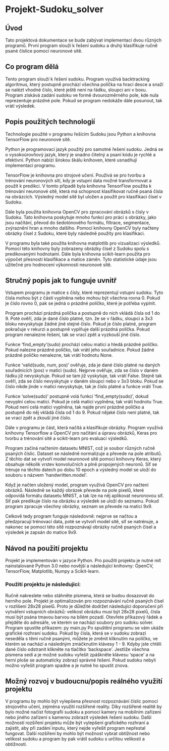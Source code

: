 # Projekt-Sudoku_solver
## Úvod
Tato projektová dokumentace se bude zabývat implementací dvou různých programů. První program slouží k řešení sudoku a druhý klasifikuje ručně psané číslice pomocí neuronové sítě.

## Co program dělá
Tento program slouží k řešení sudoku. Program využívá backtracking algoritmus, který postupně prochází všechna políčka na hrací desce a snaží se nalézt vhodné číslo, které ještě není na řádku, sloupci ani v boxu. Program získává zadání sudoku ve formě dvourozměrného pole, kde nula reprezentuje prázdné pole. Pokud se program nedokáže dále posunout, tak vrátí výsledek.

## Popis použitých technologií
Technologie použité v programu řešícím Sudoku jsou Python a knihovna TensorFlow pro neuronové sítě.

Python je programovací jazyk použitý pro samotné řešení sudoku. Jedná se o vysokoúrovňový jazyk, který je snadno čitelný a psaní kódu je rychlé a efektivní. Python nabízí širokou škálu knihoven, které usnadňují implementaci programu.

TensorFlow je knihovna pro strojové učení. Používá se pro tvorbu a trénování neuronových sítí, kdy je vstupní data možné transformovat a použít k predikci. V tomto případě byla knihovna TensorFlow použita k trénování neuronové sítě, která má schopnost klasifikovat ručně psaná čísla na obrázcích. Výsledný model sítě byl uložen a použit pro klasifikaci čísel v Sudoku.

Dále byla použita knihovna OpenCV pro zpracování obrázků s čísly v Sudoku. Tato knihovna poskytuje mnoho funkcí pro práci s obrázky, jako jsou načítání, převod do šedotónového formátu, filtrace, segmentace, zvýraznění hran a mnoho dalšího. Pomocí knihovny OpenCV byly načteny obrázky čísel z Sudoku, které byly následně použity pro klasifikaci.

V programu byla také použita knihovna matplotlib pro vizualizaci výsledků. Pomocí této knihovny byly zobrazeny obrázky čísel z Sudoku spolu s predikovanými hodnotami. Dále byla knihovna scikit-learn použita pro výpočet přesnosti klasifikace a matice záměn. Tyto statistické údaje jsou užitečné pro hodnocení výkonnosti neuronové sítě.

## Stručný popis jak to funguje uvnitř
Vstupem programu je matice s čísly, které reprezentují vstupní sudoku. Tyto čísla mohou být z části vyplněna nebo mohou být všechna rovna 0. Pokud je číslo rovno 0, pak se jedná o prázdné políčko, které je potřeba vyplnit.

Program prochází prázdná políčka a postupně do nich vkládá čísla od 1 do 9. Poté ověří, zda je dané číslo platné, tzn. že se v řádku, sloupci a 3x3 bloku nevyskytuje žádné jiné stejné číslo. Pokud je číslo platné, program pokračuje v rekurzi a postupně vyplňuje další prázdná políčka. Pokud program nenalezne řešení, tak se vrací zpět a vyzkouší jiné číslo.

Funkce ‘find_empty’(sudo) prochází celou matici a hledá prázdné políčko. Pokud nalezne prázdné políčko, tak vrátí jeho souřadnice. Pokud žádné prázdné políčko nenalezne, tak vrátí hodnotu None.

Funkce ‘valid(sudo, num, pos)’ ověřuje, zda je dané číslo platné na daných souřadnicích (pos) v matici (sudo). Nejprve ověřuje, zda se číslo v daném řádku již nevyskytuje. Pokud se tam již vyskytuje, tak vrátí False. Stejně tak ověří, zda se číslo nevyskytuje v daném sloupci nebo v 3x3 bloku. Pokud se číslo nikde jinde v matici nevyskytuje, tak je číslo platné a funkce vrátí True.

Funkce ‘solve(sudo)’ postupně volá funkci ‘find_empty(sudo)’, dokud nevyplní celou matici. Pokud je celá matici vyplněna, tak vrátí hodnotu True. Pokud není celá matici vyplněna, tak najde první prázdné políčko a postupně do něj vkládá čísla od 1 do 9. Pokud nějaké číslo není platné, tak se vrací zpět a zkouší jiné číslo.

Dále v programu je část, která načítá a klasifikuje obrázky. Program využívá knihovny Tensorflow a OpenCV pro načítání a úpravu obrázků, Keras pro tvorbu a trénování sítě a scikit-learn pro evaluaci výsledků. 

Program začíná načtením datasetu MNIST, což je soubor různých ručně psaných číslic. Dataset se následně normalizuje a převede na pole atributů. Z těchto dat se vytvoří model neuronové sítě pomocí knihovny Keras, který obsahuje několik vrstev konvolučních a plně propojených neuronů. Síť se trénuje na těchto datech po dobu 10 epoch a výsledný model se uloží do souboru s názvem 'handwritten.model'.

Když je načten uložený model, program využívá OpenCV pro načtení obrázků. Následně se každý obrázek převede na pole pixelů, které odpovídá formátu datasetu MNIST, a tak lze na něj aplikovat neuronovou síť. Síť pak predikuje číslo na obrázku a výsledek se uloží do seznamu. Pokud program zpracuje všechny obrázky, seznam se převede na matici 9x9.

Celkově tedy program funguje následovně: nejprve se načtou a předzpracují trénovací data, poté se vytvoří model sítě, síť se natrénuje, a nakonec se pomocí této sítě rozpoznávají obrázky ručně psaných čísel a výsledek je zapsán do matice 9x9.

## Návod na použití projektu
Projekt je implementován v jazyce Python. Pro použití projektu je nutné mít nainstalované Python 3.0 nebo novější a následující knihovny: OpenCV, TensorFlow, Matplotlib, Numpy a Scikit-learn.

### Použití projektu je následující:
Ručně nakreslete nebo stáhněte písmena, která se budou dosazovat do herního pole. Projekt je optimalizován pro rozpoznávání ručně psaných čísel v rozlišení 28x28 pixelů. Proto je důležité dodržet následující doporučení při vytváření vstupních obrázků: velikost obrázku musí být 28x28 pixelů, čísla musí být psána tmavou barvou na bílém pozadí. 
Otevřete příkazový řádek a přejděte do adresáře, ve kterém se nachází soubory pro sudoku solver.
Program spustíte příkazem: py main.py
Po spuštění programu se vám ukáže grafické rozhraní sudoku.
Pokud by čísla, která se v sudoku zobrazí neseděla s těmi ručně psanými, můžete je změnit kliknutím na políčko, ve kterém se nachází a následným zmáčknutím klávesy 1 - 9. Kdyby jste chtěli dané číslo odstranit klikněte na tlačítko ‘backspace’.
Jestliže všechna písmena sedí a je možné sudoku vyřešit zpáškněte klávesu ‘space’ a na herní ploše se automaticky zobrazí správné řešení. Pokud sudoku nebyli možno vyřešit program spadne a je nutné ho spustit znova.

## Možný rozvoj v budoucnu/popis reálného využití projektu
V programu by mohlo být vylepšena přesnost rozpoznávání číslic pomocí strojového učení, zejména využití rozšířené reality. Díky rozšířené realitě by bylo možné načíst fotografii sudoku a pomocí kamery na mobilním zařízení nebo jiného zařízení s kamerou zobrazit výsledek řešení sudoku. Další možností rozšíření projektu může být vylepšení grafického rozhraní a zajistit, aby při zadání inputu, který nejde vyřešit program nepřestal fungovat. Další rozšíření by mohlo být možnost vybrat obtížnost nebo velikost sudoku a program by pak vrátil sudoku s určitou velikostí a obtížností.










